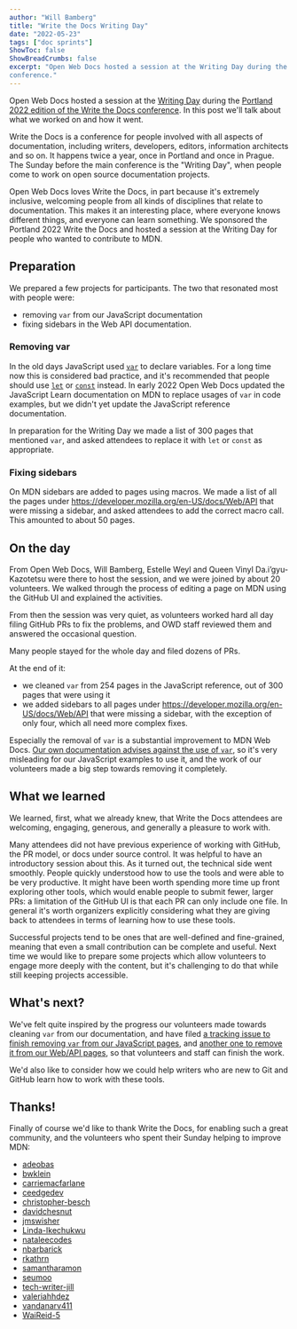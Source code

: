 ```yaml
---
author: "Will Bamberg"
title: "Write the Docs Writing Day"
date: "2022-05-23"
tags: ["doc sprints"]
ShowToc: false
ShowBreadCrumbs: false
excerpt: "Open Web Docs hosted a session at the Writing Day during the Portland 2022 edition of the Write the Docs 
conference."
---
```


Open Web Docs hosted a session at the [Writing Day](https://www.writethedocs.org/conf/portland/2022/writing-day/) during the [Portland 2022 edition of the Write the Docs conference](https://www.writethedocs.org/conf/portland/2022/). In this post we'll talk about what we worked on and how it went.

Write the Docs is a conference for people involved with all aspects of documentation, including writers, developers, editors, information architects and so on. It happens twice a year, once in Portland and once in Prague. The Sunday before the main conference is the "Writing Day", when people come to work on open source documentation projects.

Open Web Docs loves Write the Docs, in part because it's extremely inclusive, welcoming people from all kinds of disciplines that relate to documentation. This makes it an interesting place, where everyone knows different things, and everyone can learn something. We sponsored the Portland 2022 Write the Docs and hosted a session at the Writing Day for people who wanted to contribute to MDN.

## Preparation

We prepared a few projects for participants. The two that resonated most with people were:

- removing `var` from our JavaScript documentation
- fixing sidebars in the Web API documentation.

### Removing var

In the old days JavaScript used [`var`](https://developer.mozilla.org/en-US/docs/Web/JavaScript/Reference/Statements/var) to declare variables. For a long time now this is considered bad practice, and it's recommended that people should use [`let`](https://developer.mozilla.org/en-US/docs/Web/JavaScript/Reference/Statements/let) or [`const`](https://developer.mozilla.org/en-US/docs/Web/JavaScript/Reference/Statements/const) instead. In early 2022 Open Web Docs updated the JavaScript Learn documentation on MDN to replace usages of `var` in code examples, but we didn't yet update the JavaScript reference documentation.

In preparation for the Writing Day we made a list of 300 pages that mentioned `var`, and asked attendees to replace it with `let` or `const` as appropriate.

### Fixing sidebars

On MDN sidebars are added to pages using macros. We made a list of all the pages under https://developer.mozilla.org/en-US/docs/Web/API that were missing a sidebar, and asked attendees to add the correct macro call. This amounted to about 50 pages.

## On the day

From Open Web Docs, Will Bamberg, Estelle Weyl and Queen Vinyl Da.i’gyu-Kazotetsu were there to host the session, and we were joined by about 20 volunteers. We walked through the process of editing a page on MDN using the GitHub UI and explained the activities.

From then the session was very quiet, as volunteers worked hard all day filing GitHub PRs to fix the problems, and OWD staff reviewed them and answered the occasional question.

Many people stayed for the whole day and filed dozens of PRs.

At the end of it:
- we cleaned `var` from 254 pages in the JavaScript reference, out of 300 pages that were using it
- we added sidebars to all pages under https://developer.mozilla.org/en-US/docs/Web/API that were missing a sidebar, with the exception of only four, which all need more complex fixes.

Especially the removal of `var` is a substantial improvement to MDN Web Docs. [Our own documentation advises against the use of `var`](https://developer.mozilla.org/en-US/docs/Learn/JavaScript/First_steps/Variables#a_note_about_var), so it's very misleading for our JavaScript examples to use it, and the work of our volunteers made a big step towards removing it completely.

## What we learned

We learned, first, what we already knew, that Write the Docs attendees are welcoming, engaging, generous, and generally a pleasure to work with.

Many attendees did not have previous experience of working with GitHub, the PR model, or docs under source control. It was helpful to have an introductory session about this. As it turned out, the technical side went smoothly. People quickly understood how to use the tools and were able to be very productive. It might have been worth spending more time up front exploring other tools, which would enable people to submit fewer, larger PRs: a limitation of the GitHub UI is that each PR can only include one file. In general it's worth organizers explicitly considering what they are giving back to attendees in terms of learning how to use these tools.

Successful projects tend to be ones that are well-defined and fine-grained, meaning that even a small contribution can be complete and useful. Next time we would like to prepare some projects which allow volunteers to engage more deeply with the content, but it's challenging to do that while still keeping projects accessible.

## What's next?

We've felt quite inspired by the progress our volunteers made towards cleaning `var` from our documentation, and have filed [a tracking issue to finish removing `var` from our JavaScript pages](https://github.com/mdn/content/issues/16614), and [another one to remove it from our Web/API pages](https://github.com/mdn/content/issues/16662), so that volunteers and staff can finish the work.

We'd also like to consider how we could help writers who are new to Git and GitHub learn how to work with these tools.

## Thanks!

Finally of course we'd like to thank Write the Docs, for enabling such a great community, and the volunteers who spent their Sunday helping to improve MDN:

- [adeobas](https://github.com/adeobas)
- [bwklein](https://github.com/bwklein)
- [carriemacfarlane](https://github.com/carriemacfarlane)
- [ceedgedev](https://github.com/ceedgedev)
- [christopher-besch](https://github.com/christopher-besch)
- [davidchesnut](https://github.com/davidchesnut)
- [jmswisher](https://github.com/jmswisher)
- [Linda-Ikechukwu](https://github.com/Linda-Ikechukwu)
- [nataleecodes](https://github.com/nataleecodes)
- [nbarbarick](https://github.com/nbarbarick)
- [rkathrn](https://github.com/rkathrn)
- [samantharamon](https://github.com/samantharamon)
- [seumoo](https://github.com/seumoo)
- [tech-writer-jill](https://github.com/tech-writer-jill)
- [valeriahhdez](https://github.com/valeriahhdez)
- [vandanarv411](https://github.com/vandanarv411)
- [WaiReid-5](https://github.com/WaiReid-5)
